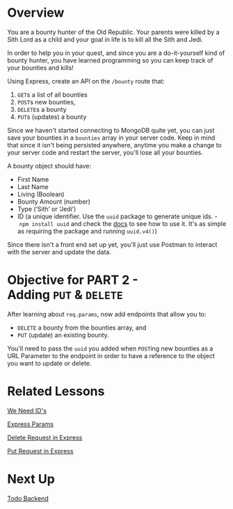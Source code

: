 

# Overview

You are a bounty hunter of the Old Republic. Your parents were killed by a Sith Lord as a child and your goal in life is to kill all the Sith and Jedi.

In order to help you in your quest, and since you are a do-it-yourself kind of bounty hunter, you have learned programming so you can keep track of your bounties and kills!

Using Express, create an API on the `/bounty` route that:

1. `GET`s a list of all bounties
2. `POST`s new bounties,
3. `DELETE`s a bounty
4. `PUT`s (updates) a bounty

Since we haven't started connecting to MongoDB quite yet, you can just save your bounties in a `bounties` array in your server code. Keep in mind that since it isn't being persisted anywhere, anytime you make a change to your server code and restart the server, you'll lose all your bounties.

A bounty object should have:

- First Name
- Last Name
- Living (Boolean)
- Bounty Amount (number)
- Type (‘Sith’ or ‘Jedi’)
- ID (a unique identifier. Use the `uuid` package to generate unique ids. - `npm install uuid` and check the [docs](https://www.npmjs.com/package/uuid) to see how to use it. It's as simple as requiring the package and running `uuid.v4()`)

Since there isn't a front end set up yet, you'll just use Postman to interact with the server and update the data.

# Objective for PART 2 - **Adding `PUT` & `DELETE`**

After learning about `req.params`, now add endpoints that allow you to:

- `DELETE` a bounty from the bounties array, and
- `PUT` (update) an existing bounty.

You'll need to pass the `uuid` you added when `POST`ing new bounties as a URL Parameter to the endpoint in order to have a reference to the object you want to update or delete.

# Related Lessons

[We Need ID's](https://www.notion.so/We-Need-ID-s-a9c82ba30d3e44aea42c045f7d4a9d69?pvs=21)

[Express Params](https://www.notion.so/Express-Params-9ffd77247cc94763b27a4f72b6101c2c?pvs=21)

[Delete Request in Express](https://www.notion.so/Delete-Request-in-Express-9ee10f6aadab4702b055380698336bc3?pvs=21)

[Put Request in Express](https://www.notion.so/Put-Request-in-Express-10bdcae7238d40b09cbcd615f179b438?pvs=21)

# Next Up

[Todo Backend](https://www.notion.so/Todo-Backend-92b170e095b14428a287cb7786c57a00?pvs=21)